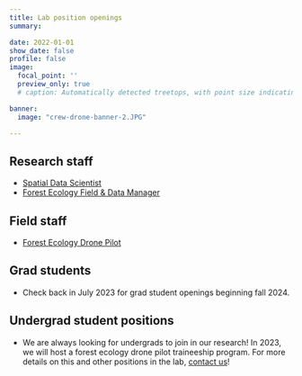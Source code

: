 ```yaml
---
title: Lab position openings
summary:

date: 2022-01-01
show_date: false
profile: false
image:
  focal_point: ''
  preview_only: true
  # caption: Automatically detected treetops, with point size indicating tree height, overlaid on drone-derived orthoimagery from the Tahoe National Forest

banner:
  image: "crew-drone-banner-2.JPG"

---
```


## Research staff

- [Spatial Data Scientist](/position/spatial-data-scientist/)
- [Forest Ecology Field & Data Manager](/position/field-and-data-manager/)

## Field staff

- [Forest Ecology Drone Pilot](/position/drone-pilot/)

## Grad students

- Check back in July 2023 for grad student openings beginning fall 2024.

## Undergrad student positions

- We are always looking for undergrads to join in our research! In 2023, we will host a forest ecology drone pilot traineeship program. For more details on this and other positions in the lab, [contact us](/#contact)!

&nbsp;
&nbsp;